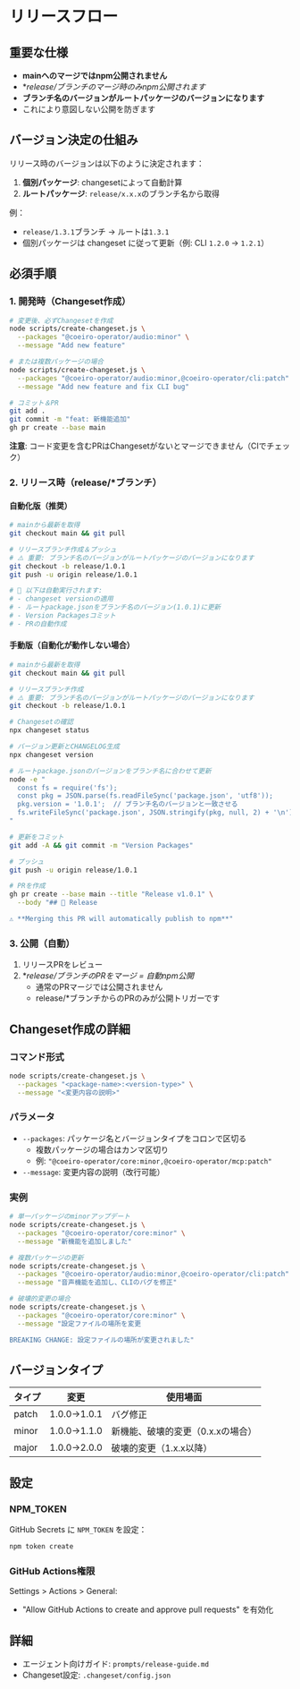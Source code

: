 # リリースフロー

## 重要な仕様
- **mainへのマージではnpm公開されません**
- **release/*ブランチのマージ時のみnpm公開されます**
- **ブランチ名のバージョンがルートパッケージのバージョンになります**
- これにより意図しない公開を防ぎます

## バージョン決定の仕組み
リリース時のバージョンは以下のように決定されます：

1. **個別パッケージ**: changesetによって自動計算
2. **ルートパッケージ**: `release/x.x.x`のブランチ名から取得

例：
- `release/1.3.1`ブランチ → ルートは`1.3.1`
- 個別パッケージは changeset に従って更新（例: CLI `1.2.0` → `1.2.1`）

## 必須手順

### 1. 開発時（Changeset作成）

```bash
# 変更後、必ずChangesetを作成
node scripts/create-changeset.js \
  --packages "@coeiro-operator/audio:minor" \
  --message "Add new feature"

# または複数パッケージの場合
node scripts/create-changeset.js \
  --packages "@coeiro-operator/audio:minor,@coeiro-operator/cli:patch" \
  --message "Add new feature and fix CLI bug"

# コミット＆PR
git add .
git commit -m "feat: 新機能追加"
gh pr create --base main
```

**注意**: コード変更を含むPRはChangesetがないとマージできません（CIでチェック）

### 2. リリース時（release/*ブランチ）

#### 自動化版（推奨）

```bash
# mainから最新を取得
git checkout main && git pull

# リリースブランチ作成＆プッシュ
# ⚠️ 重要: ブランチ名のバージョンがルートパッケージのバージョンになります
git checkout -b release/1.0.1
git push -u origin release/1.0.1

# 🤖 以下は自動実行されます:
# - changeset versionの適用
# - ルートpackage.jsonをブランチ名のバージョン(1.0.1)に更新
# - Version Packagesコミット
# - PRの自動作成
```

#### 手動版（自動化が動作しない場合）

```bash
# mainから最新を取得
git checkout main && git pull

# リリースブランチ作成
# ⚠️ 重要: ブランチ名のバージョンがルートパッケージのバージョンになります
git checkout -b release/1.0.1

# Changesetの確認
npx changeset status

# バージョン更新とCHANGELOG生成
npx changeset version

# ルートpackage.jsonのバージョンをブランチ名に合わせて更新
node -e "
  const fs = require('fs');
  const pkg = JSON.parse(fs.readFileSync('package.json', 'utf8'));
  pkg.version = '1.0.1';  // ブランチ名のバージョンと一致させる
  fs.writeFileSync('package.json', JSON.stringify(pkg, null, 2) + '\n');
"

# 更新をコミット
git add -A && git commit -m "Version Packages"

# プッシュ
git push -u origin release/1.0.1

# PRを作成
gh pr create --base main --title "Release v1.0.1" \
  --body "## 🚀 Release

⚠️ **Merging this PR will automatically publish to npm**"
```

### 3. 公開（自動）

1. リリースPRをレビュー
2. **release/*ブランチのPRをマージ = 自動npm公開**
   - 通常のPRマージでは公開されません
   - release/*ブランチからのPRのみが公開トリガーです

## Changeset作成の詳細

### コマンド形式

```bash
node scripts/create-changeset.js \
  --packages "<package-name>:<version-type>" \
  --message "<変更内容の説明>"
```

### パラメータ
- `--packages`: パッケージ名とバージョンタイプをコロンで区切る
  - 複数パッケージの場合はカンマ区切り
  - 例: `"@coeiro-operator/core:minor,@coeiro-operator/mcp:patch"`
- `--message`: 変更内容の説明（改行可能）

### 実例

```bash
# 単一パッケージのminorアップデート
node scripts/create-changeset.js \
  --packages "@coeiro-operator/core:minor" \
  --message "新機能を追加しました"

# 複数パッケージの更新
node scripts/create-changeset.js \
  --packages "@coeiro-operator/audio:minor,@coeiro-operator/cli:patch" \
  --message "音声機能を追加し、CLIのバグを修正"

# 破壊的変更の場合
node scripts/create-changeset.js \
  --packages "@coeiro-operator/core:minor" \
  --message "設定ファイルの場所を変更

BREAKING CHANGE: 設定ファイルの場所が変更されました"
```

## バージョンタイプ

| タイプ | 変更 | 使用場面 |
|--------|------|----------|
| patch | 1.0.0→1.0.1 | バグ修正 |
| minor | 1.0.0→1.1.0 | 新機能、破壊的変更（0.x.xの場合） |
| major | 1.0.0→2.0.0 | 破壊的変更（1.x.x以降） |

## 設定

### NPM_TOKEN

GitHub Secrets に `NPM_TOKEN` を設定：

```bash
npm token create
```

### GitHub Actions権限

Settings > Actions > General:
- "Allow GitHub Actions to create and approve pull requests" を有効化

## 詳細

- エージェント向けガイド: `prompts/release-guide.md`
- Changeset設定: `.changeset/config.json`